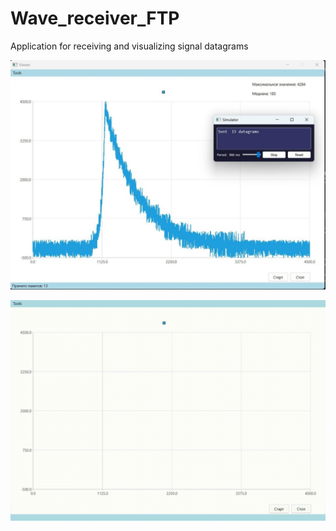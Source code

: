 # Wave_receiver_FTP
Application for receiving and visualizing signal datagrams

![WaveViewer](images/example.jpg)

<div align="center">
  <img src="images/example2.gif"/>
</div>
